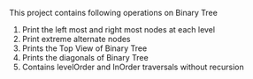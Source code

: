 This project contains following operations on Binary Tree

1. Print the left most and right most nodes at each level
2. Print extreme alternate nodes
3. Prints the Top View of Binary Tree
4. Prints the diagonals of Binary Tree
5. Contains levelOrder and InOrder traversals without recursion
